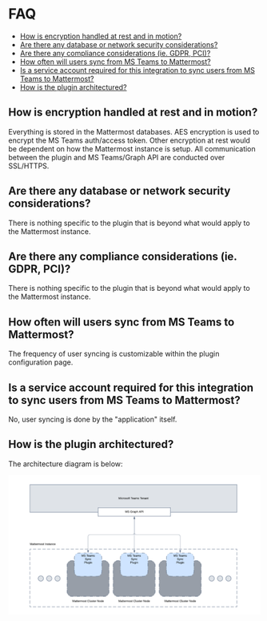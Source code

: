 # FAQ
- [How is encryption handled at rest and in motion?](#how-is-encryption-handled-at-rest-and-in-motion)
- [Are there any database or network security considerations?](#are-there-any-database-or-network-security-considerations)
- [Are there any compliance considerations (ie. GDPR, PCI)?](#are-there-any-compliance-considerations-ie-gdpr-pci)
- [How often will users sync from MS Teams to Mattermost?](#how-often-will-users-sync-from-ms-teams-to-mattermost)
- [Is a service account required for this integration to sync users from MS Teams to Mattermost?](#is-a-service-account-required-for-this-integration-to-sync-users-from-ms-teams-to-mattermostmd#are-there-any-database-or-network-security-considerations)
- [How is the plugin architectured?](#how-is-the-plugin-architectured)

## How is encryption handled at rest and in motion?

Everything is stored in the Mattermost databases. AES encryption is used to encrypt the MS Teams auth/access token. Other encryption at rest would be dependent on how the Mattermost instance is setup. All communication between the plugin and MS Teams/Graph API are conducted over SSL/HTTPS.

## Are there any database or network security considerations?

There is nothing specific to the plugin that is beyond what would apply to the Mattermost instance.

## Are there any compliance considerations (ie. GDPR, PCI)?

There is nothing specific to the plugin that is beyond what would apply to the Mattermost instance.

## How often will users sync from MS Teams to Mattermost?

The frequency of user syncing is customizable within the plugin configuration page.

## Is a service account required for this integration to sync users from MS Teams to Mattermost?

No, user syncing is done by the "application" itself.

## How is the plugin architectured?

The architecture diagram is below:

![MS Teams Connector Diagram v1.0](brightscout-msteams-sync-v1.0.png)

